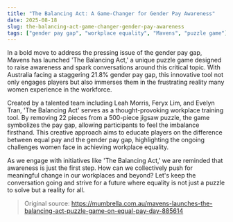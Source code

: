 ```yaml
---
title: "The Balancing Act: A Game-Changer for Gender Pay Awareness"
date: 2025-08-18
slug: the-balancing-act-game-changer-gender-pay-awareness
tags: ["gender pay gap", "workplace equality", "Mavens", "puzzle game"]
---
```


In a bold move to address the pressing issue of the gender pay gap, Mavens has launched 'The Balancing Act,' a unique puzzle game designed to raise awareness and spark conversations around this critical topic. With Australia facing a staggering 21.8% gender pay gap, this innovative tool not only engages players but also immerses them in the frustrating reality many women experience in the workforce.

Created by a talented team including Leah Morris, Feryx Lim, and Evelyn Tran, 'The Balancing Act' serves as a thought-provoking workplace training tool. By removing 22 pieces from a 500-piece jigsaw puzzle, the game symbolizes the pay gap, allowing participants to feel the imbalance firsthand. This creative approach aims to educate players on the difference between equal pay and the gender pay gap, highlighting the ongoing challenges women face in achieving workplace equality.

As we engage with initiatives like 'The Balancing Act,' we are reminded that awareness is just the first step. How can we collectively push for meaningful change in our workplaces and beyond? Let's keep the conversation going and strive for a future where equality is not just a puzzle to solve but a reality for all.

> Original source: https://mumbrella.com.au/mavens-launches-the-balancing-act-puzzle-game-on-equal-pay-day-885614